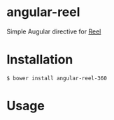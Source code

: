 # angular-reel

Simple Augular directive for [Reel](http://reel.org)

# Installation
`$ bower install angular-reel-360`

# Usage
